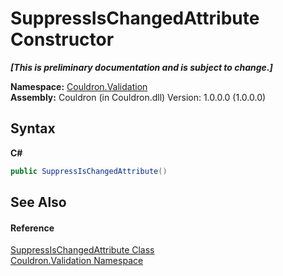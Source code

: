 # SuppressIsChangedAttribute Constructor 
 _**\[This is preliminary documentation and is subject to change.\]**_

**Namespace:**&nbsp;<a href="N_Couldron_Validation">Couldron.Validation</a><br />**Assembly:**&nbsp;Couldron (in Couldron.dll) Version: 1.0.0.0 (1.0.0.0)

## Syntax

**C#**<br />
``` C#
public SuppressIsChangedAttribute()
```


## See Also


#### Reference
<a href="T_Couldron_Validation_SuppressIsChangedAttribute">SuppressIsChangedAttribute Class</a><br /><a href="N_Couldron_Validation">Couldron.Validation Namespace</a><br />